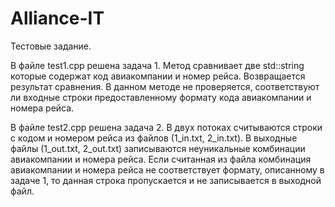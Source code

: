 # Alliance-IT
Тестовые задание. 

В файле test1.cpp решена задача 1.
Метод сравнивает две std::string которые содержат код авиакомпании и номер рейса. Возвращается результат сравнения.
В данном методе не проверяется, соответствуют ли входные строки предоставленному формату кода авиакомпании и номера рейса.

В файле test2.cpp решена задача 2.
В двух потоках считываются строки с кодом и номером рейса из файлов (1_in.txt, 2_in.txt).
В выходные файлы (1_out.txt, 2_out.txt) записываются неуникальные комбинации авиакомпании и номера рейса.
Если считанная из файла комбинация авиакомпании и номера рейса не соответствует формату, описанному в задаче 1, то данная строка пропускается и не записывается в выходной файл.
